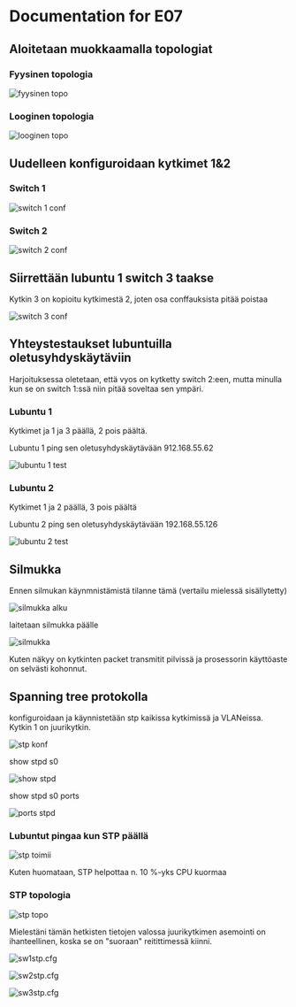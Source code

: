# Documentation for E07

## Aloitetaan muokkaamalla topologiat

### Fyysinen topologia

![fyysinen topo](./E07/fyysinentopo.png)

### Looginen topologia

![looginen topo](./E07/looginentopo.png)

## Uudelleen konfiguroidaan kytkimet 1&2

### Switch 1

![switch 1 conf](./E07/switch1reconf.png)

### Switch 2

![switch 2 conf](./E07/switch2reconf.png)

## Siirrettään lubuntu 1 switch 3 taakse

Kytkin 3 on kopioitu kytkimestä 2, joten osa conffauksista pitää poistaa

![switch 3 conf](./E07/switch3conf.png)

## Yhteystestaukset lubuntuilla oletusyhdyskäytäviin

Harjoituksessa oletetaan, että vyos on kytketty switch 2:een, mutta minulla kun se on switch 1:ssä niin pitää soveltaa sen ympäri.

### Lubuntu 1

Kytkimet ja 1 ja 3 päällä, 2 pois päältä.

Lubuntu 1 ping sen oletusyhdyskäytävään 912.168.55.62

![lubuntu 1 test](./E07/lubuntu1olyhkä.png)

### Lubuntu 2

Kytkimet 1 ja 2 päällä, 3 pois päältä

Lubuntu 2 ping sen oletusyhdyskäytävään 192.168.55.126

![lubuntu 2 test](./E07/lubuntu2olyhkä.png)

## Silmukka

Ennen silmukan käynmnistämistä tilanne tämä (vertailu mielessä sisällytetty)

![silmukka alku](./E07/silmukka_alku.png)

laitetaan silmukka päälle

![silmukka](./E07/silmukka.png)

Kuten näkyy on kytkinten packet transmitit pilvissä ja prosessorin käyttöaste on selvästi kohonnut.

## Spanning tree protokolla

konfiguroidaan ja käynnistetään stp kaikissa kytkimissä ja VLANeissa. Kytkin 1 on juurikytkin.

![stp konf](./E07/stpconffausjakäyn.png)

show stpd s0

![show stpd](./E07/showstpd.png)

show stpd s0 ports

![ports stpd](./E07/stpdports.png)

### Lubuntut pingaa kun STP päällä

![stp toimii](./E07/stptoimii.png)

Kuten huomataan, STP helpottaa n. 10 %-yks CPU kuormaa

### STP topologia

![stp topo](./E07/stptopo.png)

Mielestäni tämän hetkisten tietojen valossa juurikytkimen asemointi on ihanteellinen, koska se on "suoraan" reitittimessä kiinni.

![sw1stp.cfg](./E07/sw1STP.cfg)

![sw2stp.cfg](./E07/sw2STP.cfg)

![sw3stp.cfg](./E07/sw3STP.cfg)
